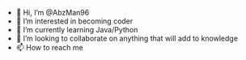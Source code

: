 - 👋 Hi, I’m @AbzMan96
- 👀 I’m interested in becoming coder
- 🌱 I’m currently learning Java/Python
- 💞️ I’m looking to collaborate on anything that will add to knowledge
- 📫 How to reach me 

<!---
AbzMan96/AbzMan96 is a ✨ special ✨ repository because its `README.md` (this file) appears on your GitHub profile.
You can click the Preview link to take a look at your changes.
--->
